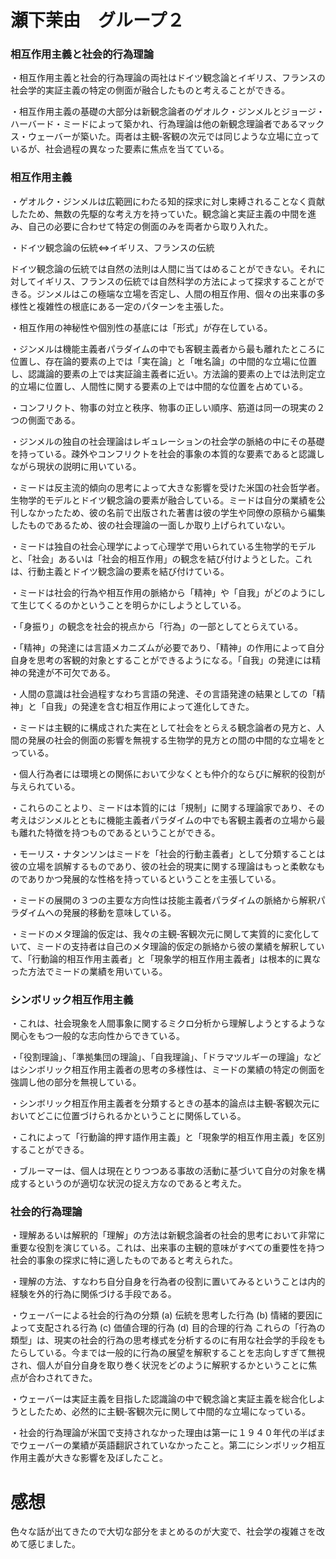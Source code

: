 # 瀬下茉由　グループ２
### 相互作用主義と社会的行為理論
・相互作用主義と社会的行為理論の両社はドイツ観念論とイギリス、フランスの社会学的実証主義の特定の側面が融合したものと考えることができる。

・相互作用主義の基礎の大部分は新観念論者のゲオルク・ジンメルとジョージ・ハーバード・ミードによって築かれ、行為理論は他の新観念理論者であるマックス・ウェーバーが築いた。両者は主観‐客観の次元では同じような立場に立っているが、社会過程の異なった要素に焦点を当てている。

### 相互作用主義
・ゲオルク・ジンメルは広範囲にわたる知的探求に対し束縛されることなく貢献したため、無数の先駆的な考え方を持っていた。観念論と実証主義の中間を進み、自己の必要に合わせて特定の側面のみを両者から取り入れた。

・ドイツ観念論の伝統⇔イギリス、フランスの伝統

ドイツ観念論の伝統では自然の法則は人間に当てはめることができない。それに対してイギリス、フランスの伝統では自然科学の方法によって探求することができる。ジンメルはこの極端な立場を否定し、人間の相互作用、個々の出来事の多様性と複雑性の根底にある一定のパターンを主張した。

・相互作用の神秘性や個別性の基底には「形式」が存在している。

・ジンメルは機能主義者パラダイムの中でも客観主義者から最も離れたところに位置し、存在論的要素の上では「実在論」と「唯名論」の中間的な立場に位置し、認識論的要素の上では実証論主義者に近い。方法論的要素の上では法則定立的立場に位置し、人間性に関する要素の上では中間的な位置を占めている。

・コンフリクト、物事の対立と秩序、物事の正しい順序、筋道は同一の現実の２つの側面である。

・ジンメルの独自の社会理論はレギュレーションの社会学の脈絡の中にその基礎を持っている。疎外やコンフリクトを社会的事象の本質的な要素であると認識しながら現状の説明に用いている。

・ミードは反主流的傾向の思考によって大きな影響を受けた米国の社会哲学者。生物学的モデルとドイツ観念論の要素が融合している。ミードは自分の業績を公刊しなかったため、彼の名前で出版された著書は彼の学生や同僚の原稿から編集したものであるため、彼の社会理論の一面しか取り上げられていない。

・ミードは独自の社会心理学によって心理学で用いられている生物学的モデルと、「社会」あるいは「社会的相互作用」の観念を結び付けようとした。これは、行動主義とドイツ観念論の要素を結び付けている。

・ミードは社会的行為や相互作用の脈絡から「精神」や「自我」がどのようにして生じてくるのかということを明らかにしようとしている。

・「身振り」の観念を社会的視点から「行為」の一部としてとらえている。

・「精神」の発達には言語メカニズムが必要であり、「精神」の作用によって自分自身を思考の客観的対象とすることができるようになる。「自我」の発達には精神の発達が不可欠である。

・人間の意識は社会過程すなわち言語の発達、その言語発達の結果としての「精神」と「自我」の発達を含む相互作用によって進化してきた。

・ミードは主観的に構成された実在として社会をとらえる観念論者の見方と、人間の発展の社会的側面の影響を無視する生物学的見方との間の中間的な立場をとっている。

・個人行為者には環境との関係において少なくとも仲介的ならびに解釈的役割が与えられている。

・これらのことより、ミードは本質的には「規制」に関する理論家であり、その考えはジンメルとともに機能主義者パラダイムの中でも客観主義者の立場から最も離れた特徴を持つものであるということができる。

・モーリス・ナタンソンはミードを「社会的行動主義者」として分類することは彼の立場を誤解するものであり、彼の社会的現実に関する理論はもっと柔軟なものでありかつ発展的な性格を持っているということを主張している。

・ミードの展開の３つの主要な方向性は技能主義者パラダイムの脈絡から解釈パラダイムへの発展的移動を意味している。

・ミードのメタ理論的仮定は、我々の主観‐客観次元に関して実質的に変化していて、ミードの支持者は自己のメタ理論的仮定の脈絡から彼の業績を解釈していて、「行動論的相互作用主義者」と「現象学的相互作用主義者」は根本的に異なった方法でミードの業績を用いている。

### シンボリック相互作用主義
・これは、社会現象を人間事象に関するミクロ分析から理解しようとするような関心をもつ一般的な志向性からできている。

・「役割理論」、「準拠集団の理論」、「自我理論」、「ドラマツルギーの理論」などはシンボリック相互作用主義者の思考の多様性は、ミードの業績の特定の側面を強調し他の部分を無視している。

・シンボリック相互作用主義者を分類するときの基本的論点は主観‐客観次元においてどこに位置づけられるかということに関係している。

・これによって「行動論的押す語作用主義」と「現象学的相互作用主義」を区別することができる。

・ブルーマーは、個人は現在とりつつある事故の活動に基づいて自分の対象を構成するというのが適切な状況の捉え方なのであると考えた。

### 社会的行為理論
・理解あるいは解釈的「理解」の方法は新観念論者の社会的思考において非常に重要な役割を演じている。これは、出来事の主観的意味がすべての重要性を持つ社会的事象の探求に特に適したものであると考えられた。

・理解の方法、すなわち自分自身を行為者の役割に置いてみるということは内的経験を外的行為に関係づける手段である。

・ウェーバーによる社会的行為の分類
(a)	伝統を思考した行為
(b)	情緒的要因によって支配される行為
(c)	価値合理的行為
(d)	目的合理的行為
これらの「行為の類型」は、現実の社会的行為の思考様式を分析するのに有用な社会学的手段をもたらしている。今までは一般的に行為の展望を解釈することを志向しすぎて無視され、個人が自分自身を取り巻く状況をどのように解釈するかということに焦点が合わされてきた。

・ウェーバーは実証主義を目指した認識論の中で観念論と実証主義を総合化しようとしたため、必然的に主観‐客観次元に関して中間的な立場になっている。

・社会的行為理論が米国で支持されなかった理由は第一に１９４０年代の半ばまでウェーバーの業績が英語翻訳されていなかったこと。第二にシンボリック相互作用主義が大きな影響を及ぼしたこと。
# 感想
色々な話が出てきたので大切な部分をまとめるのが大変で、社会学の複雑さを改めて感じました。


